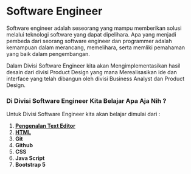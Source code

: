 # Software Engineer

Software engineer adalah seseorang yang mampu memberikan solusi melalui teknologi software yang dapat dipelihara. Apa yang menjadi pembeda dari seorang software engineer dan programmer adalah kemampuan dalam merancang, memelihara, serta memliki pemahaman yang baik dalam pengembangan.

Dalam Divisi Software Engineer kita akan Mengimplementasikan hasil desain dari divisi Product Design yang mana Merealisasikan ide dan interface yang telah dibangun oleh divisi Business Analyst dan Product Design.

### Di Divisi Software Engineer Kita Belajar Apa Aja Nih ?
Untuk Divisi Software Engineer kita akan belajar dimulai dari :

1. [**Pengenalan Text Editor**](text-editor/pengenalan-text-editor.md)
2. [**HTML**](text-editor/pengenalan-html.md)
3. **Git**
4. **Github**
5. **CSS**
6. **Java Script**
6. **Bootstrap 5**




